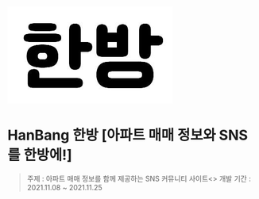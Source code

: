 ![대체 텍스트(alternative text)를 입력하세요!](/photo/icon.jpg "링크 설명(title)을 작성하세요.")

# HanBang 한방 [아파트 매매 정보와 SNS를 한방에!]
> 주제 : 아파트 매매 정보를 함께 제공하는 SNS 커뮤니티 사이트<>
> 개발 기간 : 2021.11.08 ~ 2021.11.25
